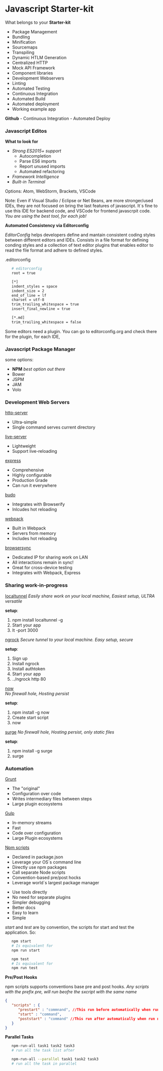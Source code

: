 # Javascript Starter-kit

What belongs to your __Starter-kit__

* Package Management
* Bundling
* Minification
* Sourcemaps
* Transpiling
* Dynamic HTLM Generation
* Centralized HTTP
* Mock API Framework
* Component libraries
* Development Webservers
* Linting
* Automated Testing
* Continuous Integration
* Automated Build
* Automated deployment
* Working example app

__Github__
    - Continuous Integration
    - Automated Deploy

### Javascript Editos

__What to look for__

* _Strong ES2015+ support_
    - Autocompletion
    - Parse ES6 imports
    - Report unused imports
    - Automated refactoring
* _Framework Intelligence_
* _Built-in Terminal_

Options: Atom, WebStorm, Brackets, VSCode

Note: Even if Visual Studio / Eclipse or Net Beans, are more stronger/used IDEs, they are not focused on bring the last features of javascript. 
It´s fine to use this IDE for backend code, and VSCode for frontend javascrpit code. _You are using the best tool, for each job!_

__Automated Consistency via Editorconfig__

_EditorConfig_ helps developers define and mantain consistent coding styles between different editors and IDEs. Consists in a file format for defining conding styles and a collection of text editor plugins that enables editor to read the file format and adhere to defined styles.

.editorconfig

 ``` bash
    # editorconfig
    root = true

    [*]
    indent_styles = space
    indent_size = 2
    end_of_line = lf
    charset = utf-8
    trim_trailing_whitespace = true
    insert_final_newline = true

    [*.md] 
    trim_trailing_whitespace = false
 ```

 Some editors need a plugin. You can go to editorconfig.org and check there for the plugin, for each IDE,

 ### Javascript Package Manager

some options:
- __NPM__ _best option out there_
- Bower
- JSPM
- JAM
- Volo

### Development Web Servers

[http-server](https://www.npmjs.com/package/http-server)
- Ultra-simple
- Single command serves current directory

[live-server](https://www.npmjs.com/package/live-server)
- Lightweight
- Support live-reloading

[express](https://expressjs.com)
- Comprehensive
- Highly configurable
- Production Grade
- Can run it everywhere

[budo](https://www.npmjs.com/package/budo)
- Integrates with Browserify
- Inlcudes hot reloading

[webpack](https://www.npmjs.com/package/webpack)
- Built in Webpack
- Servers from memory
- Includes hot reloading

[browsersync](https://www.browsersync.io/)
- Dedicated IP for sharing work on LAN
- All interactions remain in sync!
- Great for cross-device testing
- Integrates with Webpack, Express

### Sharing work-in-progress

[localtunnel](https://localtunnel.github.io/www/)
 _Easily share work on your local machine, Easiest setup, ULTRA versatile_

 __setup__:
   1. npm install localtunnel -g
   2. Start your app
   3. lt -port 3000

[ngrock](https://ngrok.com/)
  _Secure tunnel to your local machine. Easy setup, secure_

  __setup__:
   1. Sign up
   2. Install ngrock
   3. Install authtoken
   4. Start your app
   5. ../ngrock http 80

[now](https://zeit.co/now)    
_No firewall hole, Hosting persist_

 __setup__:
   1. npm install -g now
   2. Create start script
   3. now   

[surge](https://surge.sh/)
_No firewall hole, Hosting persist, only static files_

 __setup__:
   1. npm install -g surge
   2. surge


### Automation

[Grunt](https://gruntjs.com/)

   * The "original"
   * Configuration over code
   * Writes intermediary files between steps
   * Large plugin ecosystems

[Gulp](https://gulpjs.com/)

   * In-memory streams
   * Fast
   * Code over configuration
   * Large Plugin ecosystems

[Npm scripts](https://docs.npmjs.com/misc/scripts)
 
   * Declared in package.json
   * Leverage your OS´s command line
   * Directly use npm packages
   * Call separate Node scripts
   * Convention-based pre/post hocks
   * Leverage world´s largest package manager
   - Use tools directly
   - No need for separate plugins
   - Simpler debugging
   - Better docs
   - Easy to learn
   - Simple

   _start_ and _test_ are by convention, the scripts for start and test the application. So:

``` bash
   npm start
   # Is equivalent for
   npm run start

   npm test
   # Is equivalent for
   npm run test    
 ```

__Pre/Post Hooks__

npm scripts supports conventions base pre and post hooks.
_Any scripts with the prefix pre, will run beofre the sxcript with the same name_


``` json
{
   "scripts" : {
      "prestart" : "commnand", //This run before automatically when run npm start
      "start" : "command",
      "poststart" : "command" //This run after automatically when run npm start
   }   
}
 ```

 __Parallel Tasks__

``` bash
   npm-run-all task1 task2 task3
   # run all the task list after

   npm-run-all --parallel task1 task2 task3
   # run all the task in parallel
```
